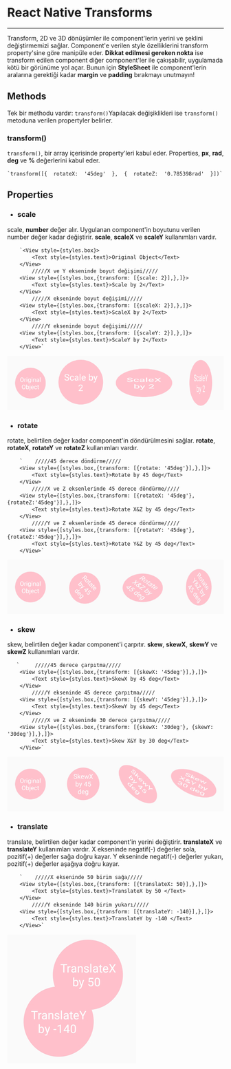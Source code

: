 # React Native Transforms
---

Transform, 2D ve 3D dönüşümler ile component'lerin yerini ve şeklini değiştirmemizi sağlar. Component'e verilen style özelliklerini transform property'sine göre manipüle eder. **Dikkat edilmesi gereken nokta** ise transform edilen component diğer component'ler ile çakışabilir, uygulamada kötü bir görünüme yol açar. Bunun için **StyleSheet** ile component'lerin aralarına gerektiği kadar **margin** ve **padding** bırakmayı unutmayın!


## Methods

Tek bir methodu vardır: `transform()`Yapılacak değişiklikleri ise `transform()` metoduna verilen propertyler belirler. 

### transform()

 `transform()`,  bir array içerisinde property'leri kabul eder. Properties, **px**, **rad**, **deg** ve **%** değerlerini kabul eder.
 

    `transform([{  rotateX:  '45deg'  },  {  rotateZ:  '0.785398rad'  }])`

 

## Properties

 - ### scale

scale, **number** değer alır. Uygulanan component'in boyutunu verilen number değer kadar değiştirir. **scale**, **scaleX** ve **scaleY** kullanımları vardır. 

        `<View style={styles.box}>
            <Text style={styles.text}>Original Object</Text>
        </View>
            /////X ve Y ekseninde boyut değişimi/////
        <View style={[styles.box,{transform: [{scale: 2}],},]}>
            <Text style={styles.text}>Scale by 2</Text>
        </View>
            /////X ekseninde boyut değişimi/////
        <View style={[styles.box,{transform: [{scaleX: 2}],},]}>
            <Text style={styles.text}>ScaleX by 2</Text>
        </View>
            /////Y ekseninde boyut değişimi/////
        <View style={[styles.box,{transform: [{scaleY: 2}],},]}>
            <Text style={styles.text}>ScaleY by 2</Text>
        </View>`
 
 ![](./readmeimages/1.png)

 - ### rotate
 rotate, belirtilen değer kadar component'in döndürülmesini sağlar. **rotate**, **rotateX**, **rotateY** ve **rotateZ** kullanımları vardır. 

        `    /////45 derece döndürme/////
        <View style={[styles.box,{transform: [{rotate: '45deg'}],},]}>
            <Text style={styles.text}>Rotate by 45 deg</Text>
        </View>
            /////X ve Z eksenlerinde 45 derece döndürme/////
        <View style={[styles.box,{transform: [{rotateX: '45deg'}, {rotateZ:'45deg'}],},]}>
            <Text style={styles.text}>Rotate X&Z by 45 deg</Text>
        </View>
            /////Y ve Z eksenlerinde 45 derece döndürme/////
        <View style={[styles.box,{transform: [{rotateY: '45deg'}, {rotateZ:'45deg'}],},]}>
            <Text style={styles.text}>Rotate Y&Z by 45 deg</Text>
        </View>`

  ![](./readmeimages/2.png) 

 - ### skew
 skew, belirtilen değer kadar component'i çarpıtır. **skew**, **skewX**, **skewY** ve **skewZ** kullanımları vardır. 

       `     /////45 derece çarpıtma/////
        <View style={[styles.box,{transform: [{skewX: '45deg'}],},]}>
            <Text style={styles.text}>SkewX by 45 deg</Text>
        </View>
            /////Y ekseninde 45 derece çarpıtma/////
        <View style={[styles.box,{transform: [{skewY: '45deg'}],},]}>
            <Text style={styles.text}>SkewY by 45 deg</Text>
        </View>
            /////X ve Z ekseninde 30 derece çarpıtma/////
        <View style={[styles.box,{transform: [{skewX: '30deg'}, {skewY: '30deg'}],},]}>
            <Text style={styles.text}>Skew X&Y by 30 deg</Text>
        </View>`

  ![](./readmeimages/3.png) 

 - ### translate
 translate, belirtilen değer kadar component'in yerini değiştirir. **translateX** ve **translateY** kullanımları vardır. X ekseninde negatif(-) değerler sola, pozitif(+) değerler sağa doğru kayar. Y ekseninde negatif(-) değerler yukarı, pozitif(+) değerler aşağıya doğru kayar.


        `    /////X ekseninde 50 birim sağa/////
        <View style={[styles.box,{transform: [{translateX: 50}],},]}>
            <Text style={styles.text}>TranslateX by 50 </Text>
        </View>
            /////Y ekseninde 140 birim yukarı/////
        <View style={[styles.box,{transform: [{translateY: -140}],},]}>
            <Text style={styles.text}>TranslateY by -140 </Text>
        </View>`

  ![](./readmeimages/4.png) 

